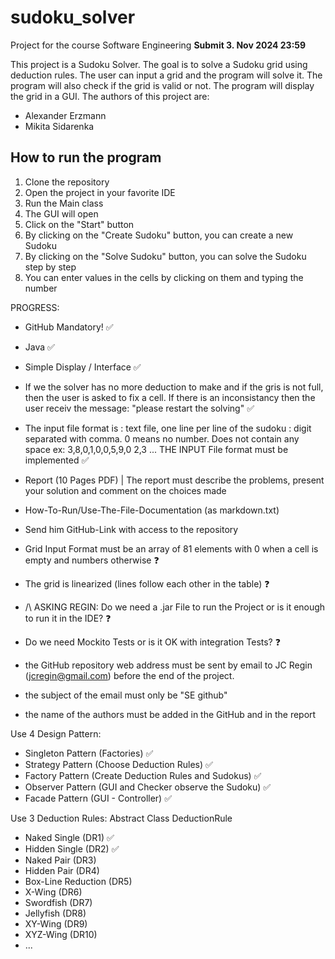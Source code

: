 # sudoku_solver
Project for the course Software Engineering
**Submit 3. Nov 2024 23:59**

This project is a Sudoku Solver. The goal is to solve a Sudoku grid using deduction rules. 
The user can input a grid and the program will solve it. The program will also check if the
grid is valid or not. The program will display the grid in a GUI.
The authors of this project are:
- Alexander Erzmann
- Mikita Sidarenka

## How to run the program
1. Clone the repository
2. Open the project in your favorite IDE
3. Run the Main class
4. The GUI will open
5. Click on the "Start" button
6. By clicking on the "Create Sudoku" button, you can create a new Sudoku
7. By clicking on the "Solve Sudoku" button, you can solve the Sudoku step by step
8. You can enter values in the cells by clicking on them and typing the number




PROGRESS:

- GitHub Mandatory! ✅
- Java ✅
- Simple Display / Interface ✅
- If we the solver has no more deduction to make and if the gris is not full, then the user is asked to fix a cell. If there is an inconsistancy then the user receiv the message: "please restart the solving" ✅
- The input file format is : text file, one line per line of the sudoku : digit separated with comma. 0 means no number. Does not contain any space
  ex:
  3,8,0,1,0,0,5,9,0
  2,3 ...
  THE INPUT File format must be implemented ✅

- Report (10 Pages PDF) | The report must describe the problems, present your solution and comment on the choices made
- How-To-Run/Use-The-File-Documentation (as markdown.txt)
- Send him GitHub-Link with access to the repository
- Grid Input Format must be an array of 81 elements with 0 when a cell is empty and numbers otherwise ❓
- The grid is linearized (lines follow each other in the table) ❓
- /\ ASKING REGIN: Do we need a .jar File to run the Project or is it enough to run it in the IDE? ❓
- Do we need Mockito Tests or is it OK with integration Tests? ❓
- the GitHub repository web address must be sent by email to JC Regin (jcregin@gmail.com) before the end of the project.
- the subject of the email must only be "SE github"
- the name of the authors must be added in the GitHub and in the report




Use 4 Design Pattern:
- Singleton Pattern (Factories) ✅
- Strategy Pattern (Choose Deduction Rules) ✅
- Factory Pattern (Create Deduction Rules and Sudokus) ✅
- Observer Pattern (GUI and Checker observe the Sudoku) ✅
- Facade Pattern (GUI - Controller) ✅

Use 3 Deduction Rules:
Abstract Class DeductionRule
- Naked Single (DR1) ✅
- Hidden Single (DR2) ✅
- Naked Pair (DR3)
- Hidden Pair (DR4)
- Box-Line Reduction (DR5)
- X-Wing (DR6)
- Swordfish (DR7)
- Jellyfish (DR8)
- XY-Wing (DR9)
- XYZ-Wing (DR10)
- ...